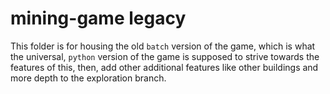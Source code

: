 # mining-game legacy
This folder is for housing the old `batch` version of the game,
which is what the universal, `python` version of the game is
supposed to strive towards the features of this, then, add other
additional features like other buildings and more depth to the
exploration branch.
